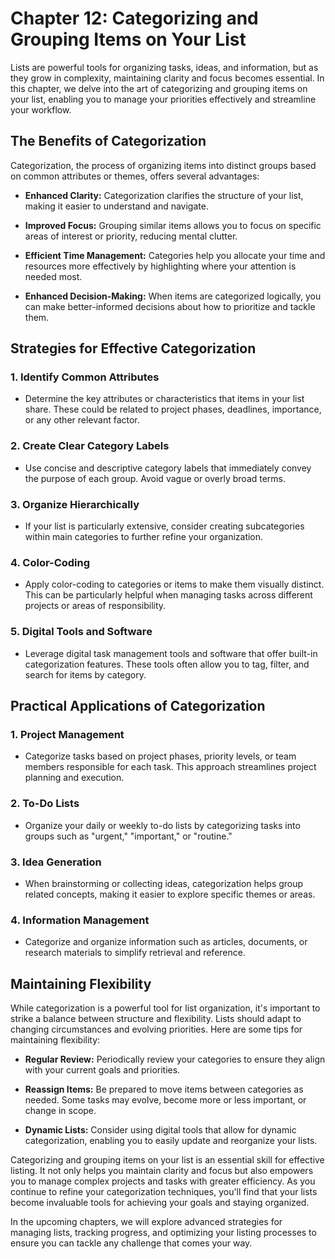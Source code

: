 Chapter 12: Categorizing and Grouping Items on Your List
========================================================

Lists are powerful tools for organizing tasks, ideas, and information, but as they grow in complexity, maintaining clarity and focus becomes essential. In this chapter, we delve into the art of categorizing and grouping items on your list, enabling you to manage your priorities effectively and streamline your workflow.

The Benefits of Categorization
------------------------------

Categorization, the process of organizing items into distinct groups based on common attributes or themes, offers several advantages:

* **Enhanced Clarity:** Categorization clarifies the structure of your list, making it easier to understand and navigate.

* **Improved Focus:** Grouping similar items allows you to focus on specific areas of interest or priority, reducing mental clutter.

* **Efficient Time Management:** Categories help you allocate your time and resources more effectively by highlighting where your attention is needed most.

* **Enhanced Decision-Making:** When items are categorized logically, you can make better-informed decisions about how to prioritize and tackle them.

Strategies for Effective Categorization
---------------------------------------

### 1. **Identify Common Attributes**

* Determine the key attributes or characteristics that items in your list share. These could be related to project phases, deadlines, importance, or any other relevant factor.

### 2. **Create Clear Category Labels**

* Use concise and descriptive category labels that immediately convey the purpose of each group. Avoid vague or overly broad terms.

### 3. **Organize Hierarchically**

* If your list is particularly extensive, consider creating subcategories within main categories to further refine your organization.

### 4. **Color-Coding**

* Apply color-coding to categories or items to make them visually distinct. This can be particularly helpful when managing tasks across different projects or areas of responsibility.

### 5. **Digital Tools and Software**

* Leverage digital task management tools and software that offer built-in categorization features. These tools often allow you to tag, filter, and search for items by category.

Practical Applications of Categorization
----------------------------------------

### 1. **Project Management**

* Categorize tasks based on project phases, priority levels, or team members responsible for each task. This approach streamlines project planning and execution.

### 2. **To-Do Lists**

* Organize your daily or weekly to-do lists by categorizing tasks into groups such as "urgent," "important," or "routine."

### 3. **Idea Generation**

* When brainstorming or collecting ideas, categorization helps group related concepts, making it easier to explore specific themes or areas.

### 4. **Information Management**

* Categorize and organize information such as articles, documents, or research materials to simplify retrieval and reference.

Maintaining Flexibility
-----------------------

While categorization is a powerful tool for list organization, it's important to strike a balance between structure and flexibility. Lists should adapt to changing circumstances and evolving priorities. Here are some tips for maintaining flexibility:

* **Regular Review:** Periodically review your categories to ensure they align with your current goals and priorities.

* **Reassign Items:** Be prepared to move items between categories as needed. Some tasks may evolve, become more or less important, or change in scope.

* **Dynamic Lists:** Consider using digital tools that allow for dynamic categorization, enabling you to easily update and reorganize your lists.

Categorizing and grouping items on your list is an essential skill for effective listing. It not only helps you maintain clarity and focus but also empowers you to manage complex projects and tasks with greater efficiency. As you continue to refine your categorization techniques, you'll find that your lists become invaluable tools for achieving your goals and staying organized.

In the upcoming chapters, we will explore advanced strategies for managing lists, tracking progress, and optimizing your listing processes to ensure you can tackle any challenge that comes your way.
